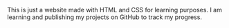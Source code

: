 This is just a website made with HTML and CSS for learning purposes. I am learning and publishing my projects on GitHub to track my progress.
